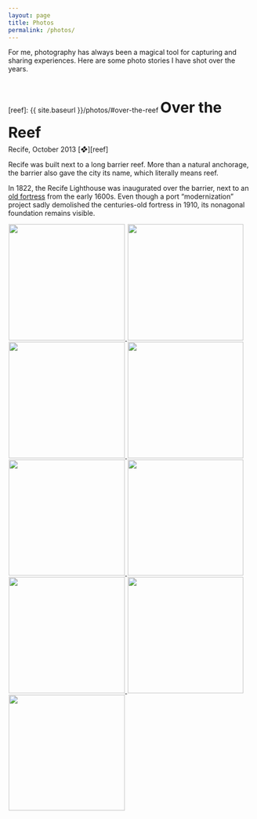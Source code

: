 ```yaml
---
layout: page
title: Photos
permalink: /photos/
---
```


For me, photography has always been a magical tool for capturing and sharing experiences. Here are some photo stories I have shot over the years.

<a id="over-the-reef"></a>

<br>

[reef]: {{ site.baseurl }}/photos/#over-the-reef
<span class="title"> Over the Reef </span> <br>
<span class="date"> Recife, October 2013 </span> [_❖_][reef]
 
Recife was built next to a long barrier reef. More than a natural anchorage, the barrier also gave the city its name, which literally means reef.

In 1822, the Recife Lighthouse was inaugurated over the barrier, next to an [old fortress](https://fortedopicao.com/about/) from the early 1600s. Even though a port “modernization” project sadly demolished the centuries-old fortress in 1910, its nonagonal foundation remains visible.

<p>
    <a href="{{ site.baseurl }}/photos/reef/reef-1.jpg">
    <img src="{{ site.baseurl }}/photos/reef/reef-1.jpg" class="photo"/>
    </a>
    <a href="{{ site.baseurl }}/photos/reef/reef-2.jpg">
    <img src="{{ site.baseurl }}/photos/reef/reef-2.jpg" class="photo"/>
    </a>
    <a href="{{ site.baseurl }}/photos/reef/reef-3.jpg">
    <img src="{{ site.baseurl }}/photos/reef/reef-3.jpg" class="photo"/>
    </a>
    <a href="{{ site.baseurl }}/photos/reef/reef-4.jpg">
    <img src="{{ site.baseurl }}/photos/reef/reef-4.jpg" class="photo"/>
    </a>
    <a href="{{ site.baseurl }}/photos/reef/reef-5.jpg">
    <img src="{{ site.baseurl }}/photos/reef/reef-5.jpg" class="photo"/>
    </a>
    <a href="{{ site.baseurl }}/photos/reef/reef-6.jpg">
    <img src="{{ site.baseurl }}/photos/reef/reef-6.jpg" class="photo"/>
    </a>
    <a href="{{ site.baseurl }}/photos/reef/reef-7.jpg">
    <img src="{{ site.baseurl }}/photos/reef/reef-7.jpg" class="photo"/>
    </a>
    <a href="{{ site.baseurl }}/photos/reef/reef-8.jpg">
    <img src="{{ site.baseurl }}/photos/reef/reef-8.jpg" class="photo"/>
    </a>
    <a href="{{ site.baseurl }}/photos/reef/reef-9.jpg">
    <img src="{{ site.baseurl }}/photos/reef/reef-9.jpg" class="photo"/>
    </a>
</p>

<!--
<br>
<hr class="separator">
<br>
-->

<script type="text/javascript" src="/js/lightbox.js"></script>
<link rel="stylesheet" href="/css/lightbox.css">

<style>
    .separator {
      height:1px;
      border-width:0;
      background-color:rgba(0,0,0,0.066)
    }
    .title {
      font-family: $helveticaNeue;
      color: $darkerGray;
      font-weight: bold;

      line-height: 1.7;
      margin: 1em 0 15px;
      padding: 0;

      @include mobile {
        line-height: 1.4;
      }
      font-size: 30px;
      margin: 1em 0 0px;
<!--      a {-->
<!--        color: inherit;-->
<!--      }-->
    }
    .photo {
        object-fit:cover;
        height: 236.6px;
        width: 236.6px;
        border: solid white;
        border-width: 0px 1px 0px 1px;
    }

    @media only screen and (max-width: 740px) {
      .photo {
            height: 31.7vw;
            width: 31.7vw;
      }

    @media only screen and (max-width: 620px) {
      .photo {
            height: 31.1vw;
            width: 31.1vw;
      }
      
    @media only screen and (max-width: 500px) {
      .photo {
            height: 30.7vw;
            width: 30.7vw;
      }
    
    @media only screen and (max-width: 380px) {
      .photo {
            height: 30.5vw;
            width: 30.5vw;
      }
      
    @media only screen and (max-width: 360px) {
      .photo {
            height: 30.2vw;
            width: 30.2vw;
      }

}
</style>

